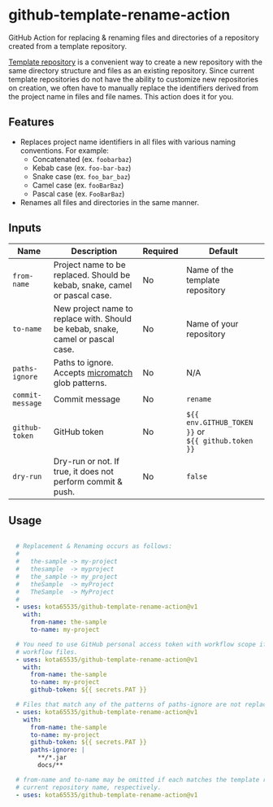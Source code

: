 # github-template-rename-action

GitHub Action for replacing & renaming files and directories of a repository created from a template repository.

[Template repository](https://docs.github.com/en/repositories/creating-and-managing-repositories/creating-a-repository-from-a-template)
is a convenient way to create a new repository with the same directory structure and files as an existing repository.
Since current template repositories do not have the ability to customize new repositories on creation,
we often have to manually replace the identifiers derived from the project name in files and file names.
This action does it for you.

## Features

- Replaces project name identifiers in all files with various naming conventions. For example:
  - Concatenated (ex. `foobarbaz`)
  - Kebab case (ex. `foo-bar-baz`)
  - Snake case (ex. `foo_bar_baz`)
  - Camel case (ex. `fooBarBaz`)
  - Pascal case (ex. `FooBarBaz`)
- Renames all files and directories in the same manner.

## Inputs

| Name             | Description                                                                                    | Required | Default                                                 |
|------------------|------------------------------------------------------------------------------------------------|----------|---------------------------------------------------------|
| `from-name`      | Project name to be replaced. Should be kebab, snake, camel or pascal case.                     | No       | Name of the template repository                         |
| `to-name`        | New project name to replace with. Should be kebab, snake, camel or pascal case.                | No       | Name of your repository                                 |
| `paths-ignore`   | Paths to ignore. Accepts [micromatch](https://github.com/micromatch/micromatch) glob patterns. | No       | N/A                                                     |
| `commit-message` | Commit message                                                                                 | No       | `rename`                                                | 
| `github-token`   | GitHub token                                                                                   | No       | `${{ env.GITHUB_TOKEN }}` or<br/> `${{ github.token }}` | 
| `dry-run`        | Dry-run or not. If true, it does not perform commit & push.                                    | No       | `false`                                                 |

## Usage

```yaml

  # Replacement & Renaming occurs as follows:
  #
  #   the-sample -> my-project
  #   thesample  -> myproject
  #   the_sample -> my_project
  #   theSample  -> myProject
  #   TheSample  -> MyProject
  #
  - uses: kota65535/github-template-rename-action@v1
    with:
      from-name: the-sample
      to-name: my-project

  # You need to use GitHub personal access token with workflow scope if you are to update 
  # workflow files.
  - uses: kota65535/github-template-rename-action@v1
    with:
      from-name: the-sample
      to-name: my-project
      github-token: ${{ secrets.PAT }}

  # Files that match any of the patterns of paths-ignore are not replaced & renamed.
  - uses: kota65535/github-template-rename-action@v1
    with:
      from-name: the-sample
      to-name: my-project
      github-token: ${{ secrets.PAT }}
      paths-ignore: |
        **/*.jar
        docs/**

  # from-name and to-name may be omitted if each matches the template repository name and the 
  # current repository name, respectively.
  - uses: kota65535/github-template-rename-action@v1

```
